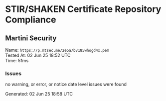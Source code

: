 # STIR/SHAKEN Certificate Repository Compliance

## Martini Security

Name: `https://p.mtsec.me/2e5a/bv185whogd4x.pem`\
Tested At: 02 Jun 25 18:52 UTC\
Time: 51ms

### Issues

no warning, or error, or notice date level issues were found

Generated: 02 Jun 25 18:58 UTC